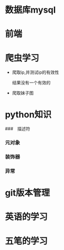 # 数据库mysql

# 前端

# 爬虫学习

- 爬取ip,并测试ip的有效性

  结果没有一个有效的

- 爬取妹子图

# python知识

###　描述符

### 元对象

### 装饰器

### 异常

# git版本管理　

# 英语的学习

# 五笔的学习


